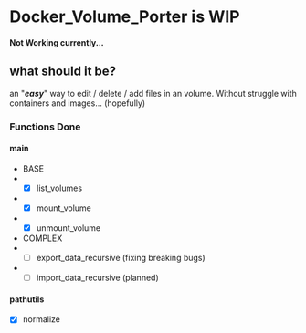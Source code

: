 # Docker_Volume_Porter is WIP
#### Not Working currently...


## what should it be?
an "***easy***" way to edit / delete / add files in an volume. Without struggle with containers and images... (hopefully)





### Functions Done
#### main
- BASE
- - [x] list_volumes
- - [x] mount_volume
- - [x] unmount_volume
- COMPLEX
- - [ ] export_data_recursive (fixing breaking bugs)
- - [ ] import_data_recursive (planned)

#### pathutils
- [x] normalize


